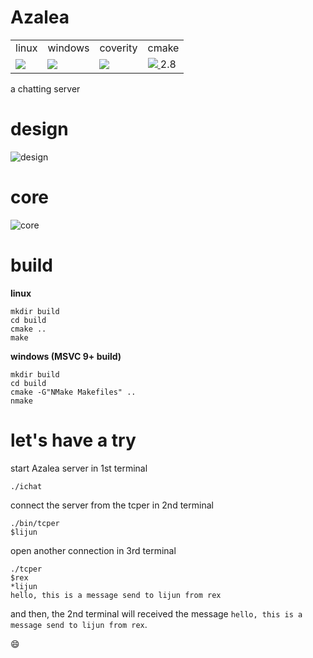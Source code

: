 # Azalea #


<table>
	<tr>
		<td>linux</td>
		<td>windows</td>
		<td>coverity</td>
		<td>cmake</td>
	</tr>
	<tr>
		<td>
			<a title="travis" href="https://travis-ci.org/duguying/Azalea">
				<img src="https://api.travis-ci.org/duguying/Azalea.png" />
			</a>
		</td>
		<td>
			<a title="Build status" href="https://ci.appveyor.com/project/duguying/azalea">
				<img src="https://ci.appveyor.com/api/projects/status/c443id309jwrmb5t" />
			</a>
		</td>
		<td>
			<a title="coverity" href="https://scan.coverity.com/projects/1501">
				<img src="https://scan.coverity.com/projects/1501/badge.svg" />
			</a>
		</td>
		<td>
			<a title="cmake" href="http://www.cmake.org/">
				<img src="http://www.cmake.org/cmake/img/CMake-logo-triangle-download.jpg" />
			</a>2.8
		</td>
	</tr>
</table>


a chatting server

# design #

![design](https://rawgithub.com/duguying/Azalea/master/docs/design.svg)

# core #
![core](https://rawgithub.com/duguying/Azalea/master/docs/core.svg)

# build #

**linux**

```shell
mkdir build
cd build
cmake ..
make
```

**windows (MSVC 9+ build)**

```shell
mkdir build
cd build
cmake -G"NMake Makefiles" ..
nmake
```

# let's have a try #

start Azalea server in 1st terminal
>
```shell
./ichat
```

connect the server from the tcper in 2nd terminal
>
```shell
./bin/tcper
$lijun
```

open another connection in 3rd terminal
>
```shell
./tcper
$rex
*lijun
hello, this is a message send to lijun from rex
```

and then, the 2nd terminal will received the message `hello, this is a message send to lijun from rex`.

:smile:

